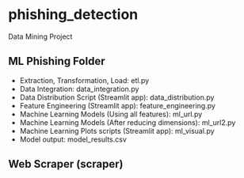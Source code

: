 # phishing_detection
Data Mining Project


## ML Phishing Folder
- Extraction, Transformation, Load: etl.py
- Data Integration: data_integration.py
- Data Distribution Script (Streamlit app): data_distribution.py
- Feature Engineering (Streamlit app): feature_engineering.py
- Machine Learning Models (Using all features): ml_url.py
- Machine Learning Models (After reducing dimensions): ml_url2.py
- Machine Learning Plots scripts (Streamlit app): ml_visual.py
- Model output: model_results.csv

## Web Scraper (scraper)